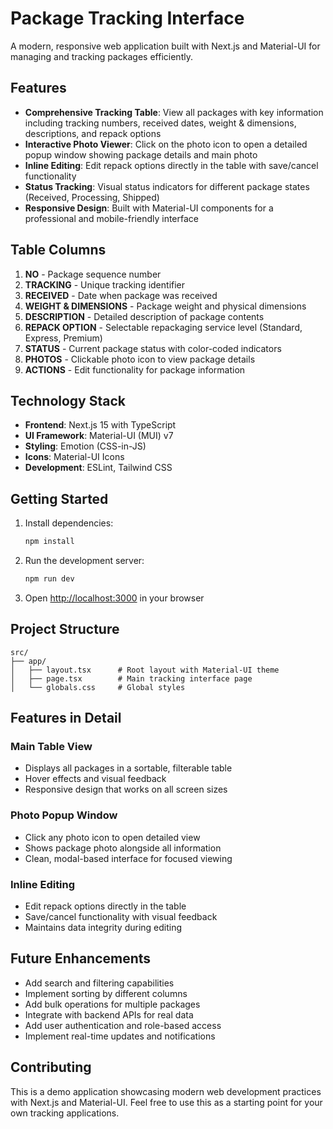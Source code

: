 # Package Tracking Interface

A modern, responsive web application built with Next.js and Material-UI for managing and tracking packages efficiently.

## Features

- **Comprehensive Tracking Table**: View all packages with key information including tracking numbers, received dates, weight & dimensions, descriptions, and repack options
- **Interactive Photo Viewer**: Click on the photo icon to open a detailed popup window showing package details and main photo
- **Inline Editing**: Edit repack options directly in the table with save/cancel functionality
- **Status Tracking**: Visual status indicators for different package states (Received, Processing, Shipped)
- **Responsive Design**: Built with Material-UI components for a professional and mobile-friendly interface

## Table Columns

1. **NO** - Package sequence number
2. **TRACKING** - Unique tracking identifier
3. **RECEIVED** - Date when package was received
4. **WEIGHT & DIMENSIONS** - Package weight and physical dimensions
5. **DESCRIPTION** - Detailed description of package contents
6. **REPACK OPTION** - Selectable repackaging service level (Standard, Express, Premium)
7. **STATUS** - Current package status with color-coded indicators
8. **PHOTOS** - Clickable photo icon to view package details
9. **ACTIONS** - Edit functionality for package information

## Technology Stack

- **Frontend**: Next.js 15 with TypeScript
- **UI Framework**: Material-UI (MUI) v7
- **Styling**: Emotion (CSS-in-JS)
- **Icons**: Material-UI Icons
- **Development**: ESLint, Tailwind CSS

## Getting Started

1. Install dependencies:
   ```bash
   npm install
   ```

2. Run the development server:
   ```bash
   npm run dev
   ```

3. Open [http://localhost:3000](http://localhost:3000) in your browser

## Project Structure

```
src/
├── app/
│   ├── layout.tsx      # Root layout with Material-UI theme
│   ├── page.tsx        # Main tracking interface page
│   └── globals.css     # Global styles
```

## Features in Detail

### Main Table View
- Displays all packages in a sortable, filterable table
- Hover effects and visual feedback
- Responsive design that works on all screen sizes

### Photo Popup Window
- Click any photo icon to open detailed view
- Shows package photo alongside all information
- Clean, modal-based interface for focused viewing

### Inline Editing
- Edit repack options directly in the table
- Save/cancel functionality with visual feedback
- Maintains data integrity during editing

## Future Enhancements

- Add search and filtering capabilities
- Implement sorting by different columns
- Add bulk operations for multiple packages
- Integrate with backend APIs for real data
- Add user authentication and role-based access
- Implement real-time updates and notifications

## Contributing

This is a demo application showcasing modern web development practices with Next.js and Material-UI. Feel free to use this as a starting point for your own tracking applications.
